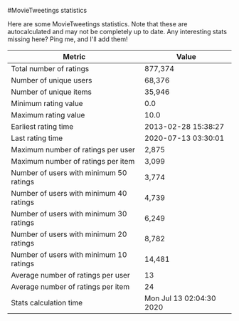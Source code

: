 #MovieTweetings statistics

Here are some MovieTweetings statistics. Note that these are autocalculated and may not be completely up to date. Any interesting stats missing here? Ping me, and I'll add them!

Metric | Value
--- | ---
Total number of ratings                 | 877,374
Number of unique users                  | 68,376
Number of unique items                  | 35,946
Minimum rating value                    | 0.0
Maximum rating value                    | 10.0
Earliest rating time                    | 2013-02-28 15:38:27
Last rating time                        | 2020-07-13 03:30:01
Maximum number of ratings per user      | 2,875
Maximum number of ratings per item      | 3,099
Number of users with minimum 50 ratings | 3,774
Number of users with minimum 40 ratings | 4,739
Number of users with minimum 30 ratings | 6,249
Number of users with minimum 20 ratings | 8,782
Number of users with minimum 10 ratings | 14,481
Average number of ratings per user      | 13
Average number of ratings per item      | 24
Stats calculation time                  | Mon Jul 13 02:04:30 2020

